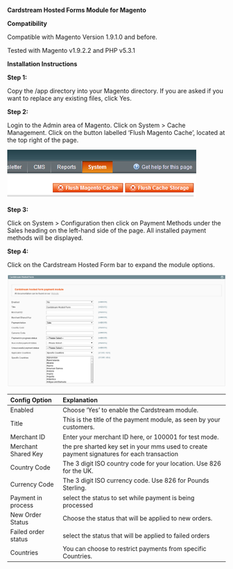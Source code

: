 **Cardstream Hosted Forms Module for Magento**

**Compatibility**

Compatible with Magento Version 1.9.1.0 and before. 

Tested with Magento v1.9.2.2 and PHP v5.3.1

**Installation Instructions**

**Step 1:**

Copy the /app directory into your Magento directory. If you are asked if you
want to replace any existing files, click Yes.

**Step 2:**

Login to the Admin area of Magento. Click on System > Cache Management.
Click on the button labelled ‘Flush Magento Cache’, located at the top right
of the page.

![Magento Flush Cache](/images/magento-cache.png)

**Step 3:**

Click on System > Configuration then click on Payment Methods under the
Sales heading on the left-hand side of the page. All installed payment
methods will be displayed.

**Step 4:**

Click on the Cardstream Hosted Form bar to expand the module options.

![Magento Cardstream Config](/images/magento-cardstream-config.png)

| Config Option | Explanation |
| :-------------|:------------|
| Enabled | Choose ‘Yes’ to enable the Cardstream module. |
| Title   | This is the title of the payment module, as seen by your customers. |
| Merchant ID | Enter your merchant ID here, or 100001 for test mode. |
| Merchant Shared Key | the pre sharted key set in your mms used to create payment signatures for each transaction |
| Country Code | The 3 digit ISO country code for your location. Use 826 for the UK. |
| Currency Code | The 3 digit ISO currency code. Use 826 for Pounds Sterling. |
| Payment in process | select the status to set while payment is being processed |
| New Order Status | Choose the status that will be applied to new orders. |
| Failed order status | select the status that will be applied to failed orders |
| Countries | You can choose to restrict payments from specific Countries. |

